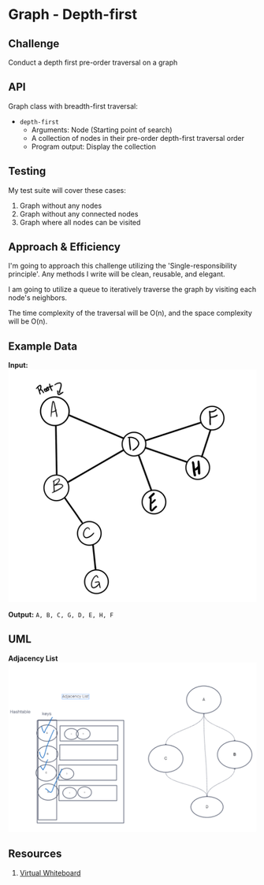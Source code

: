 # Graph - Depth-first

## Challenge

Conduct a depth first pre-order traversal on a graph

## API

Graph class with breadth-first traversal:

- `depth-first`
  - Arguments: Node (Starting point of search)
  - A collection of nodes in their pre-order depth-first traversal order
  - Program output: Display the collection

## Testing

My test suite will cover these cases:

1. Graph without any nodes
2. Graph without any connected nodes
3. Graph where all nodes can be visited

## Approach & Efficiency

I'm going to approach this challenge utilizing the 'Single-responsibility principle'. Any methods I write will be clean, reusable, and elegant.

I am going to utilize a queue to iteratively traverse the graph by visiting each node's neighbors.

The time complexity of the traversal will be O(n),
and the space complexity will be O(n).

## Example Data

**Input:**
![Input](./images/graph-depth-first.png "Graph with A through H vertices")

**Output:**
`A, B, C, G, D, E, H, F`

## UML

**Adjacency List**
![Graph Adjacency List](./images/graph-adjacency-list.png "Graph Adjacency List")

## Resources

1. [Virtual Whiteboard](https://projects.invisionapp.com/freehand/document/sEveKiS2A)
